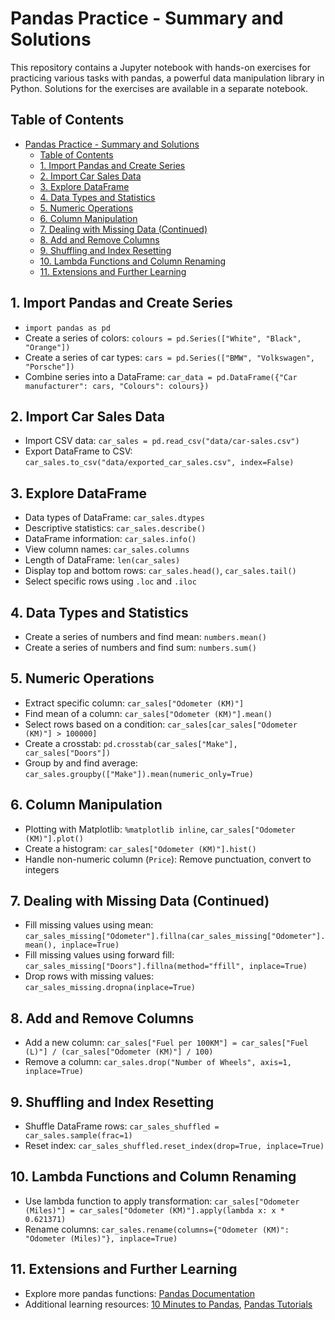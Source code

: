 # Pandas Practice - Summary and Solutions

This repository contains a Jupyter notebook with hands-on exercises for practicing various tasks with pandas, a powerful data manipulation library in Python. Solutions for the exercises are available in a separate notebook.

## Table of Contents
- [Pandas Practice - Summary and Solutions](#pandas-practice---summary-and-solutions)
  - [Table of Contents](#table-of-contents)
  - [1. Import Pandas and Create Series ](#1-import-pandas-and-create-series-)
  - [2. Import Car Sales Data ](#2-import-car-sales-data-)
  - [3. Explore DataFrame ](#3-explore-dataframe-)
  - [4. Data Types and Statistics ](#4-data-types-and-statistics-)
  - [5. Numeric Operations ](#5-numeric-operations-)
  - [6. Column Manipulation ](#6-column-manipulation-)
  - [7. Dealing with Missing Data (Continued) ](#7-dealing-with-missing-data-continued-)
  - [8. Add and Remove Columns ](#8-add-and-remove-columns-)
  - [9. Shuffling and Index Resetting ](#9-shuffling-and-index-resetting-)
  - [10. Lambda Functions and Column Renaming ](#10-lambda-functions-and-column-renaming-)
  - [11. Extensions and Further Learning ](#11-extensions-and-further-learning-)

## 1. Import Pandas and Create Series <a name="import-and-create-series"></a>
- `import pandas as pd`
- Create a series of colors: `colours = pd.Series(["White", "Black", "Orange"])`
- Create a series of car types: `cars = pd.Series(["BMW", "Volkswagen", "Porsche"])`
- Combine series into a DataFrame: `car_data = pd.DataFrame({"Car manufacturer": cars, "Colours": colours})`

## 2. Import Car Sales Data <a name="import-car-sales-data"></a>
- Import CSV data: `car_sales = pd.read_csv("data/car-sales.csv")`
- Export DataFrame to CSV: `car_sales.to_csv("data/exported_car_sales.csv", index=False)`

## 3. Explore DataFrame <a name="explore-dataframe"></a>
- Data types of DataFrame: `car_sales.dtypes`
- Descriptive statistics: `car_sales.describe()`
- DataFrame information: `car_sales.info()`
- View column names: `car_sales.columns`
- Length of DataFrame: `len(car_sales)`
- Display top and bottom rows: `car_sales.head()`, `car_sales.tail()`
- Select specific rows using `.loc` and `.iloc`
  
## 4. Data Types and Statistics <a name="data-types-and-statistics"></a>
- Create a series of numbers and find mean: `numbers.mean()`
- Create a series of numbers and find sum: `numbers.sum()`

## 5. Numeric Operations <a name="numeric-operations"></a>
- Extract specific column: `car_sales["Odometer (KM)"]`
- Find mean of a column: `car_sales["Odometer (KM)"].mean()`
- Select rows based on a condition: `car_sales[car_sales["Odometer (KM)"] > 100000]`
- Create a crosstab: `pd.crosstab(car_sales["Make"], car_sales["Doors"])`
- Group by and find average: `car_sales.groupby(["Make"]).mean(numeric_only=True)`

## 6. Column Manipulation <a name="column-manipulation"></a>
- Plotting with Matplotlib: `%matplotlib inline`, `car_sales["Odometer (KM)"].plot()`
- Create a histogram: `car_sales["Odometer (KM)"].hist()`
- Handle non-numeric column (`Price`): Remove punctuation, convert to integers

## 7. Dealing with Missing Data (Continued) <a name="dealing-with-missing-data"></a>
- Fill missing values using mean: `car_sales_missing["Odometer"].fillna(car_sales_missing["Odometer"].mean(), inplace=True)`
- Fill missing values using forward fill: `car_sales_missing["Doors"].fillna(method="ffill", inplace=True)`
- Drop rows with missing values: `car_sales_missing.dropna(inplace=True)`

## 8. Add and Remove Columns <a name="add-and-remove-columns"></a>
- Add a new column: `car_sales["Fuel per 100KM"] = car_sales["Fuel (L)"] / (car_sales["Odometer (KM)"] / 100)`
- Remove a column: `car_sales.drop("Number of Wheels", axis=1, inplace=True)`

## 9. Shuffling and Index Resetting <a name="shuffling-and-index-resetting"></a>
- Shuffle DataFrame rows: `car_sales_shuffled = car_sales.sample(frac=1)`
- Reset index: `car_sales_shuffled.reset_index(drop=True, inplace=True)`

## 10. Lambda Functions and Column Renaming <a name="lambda-functions-and-column-renaming"></a>
- Use lambda function to apply transformation: `car_sales["Odometer (Miles)"] = car_sales["Odometer (KM)"].apply(lambda x: x * 0.621371)`
- Rename columns: `car_sales.rename(columns={"Odometer (KM)": "Odometer (Miles)"}, inplace=True)`

## 11. Extensions and Further Learning <a name="extensions-and-further-learning"></a>
- Explore more pandas functions: [Pandas Documentation](https://pandas.pydata.org/pandas-docs/stable/index.html)
- Additional learning resources: [10 Minutes to Pandas](https://pandas.pydata.org/pandas-docs/stable/user_guide/10min.html), [Pandas Tutorials](https://github.com/pandas-dev/pandas/blob/main/doc/cheatsheet/Pandas_Cheat_Sheet.pdf)
